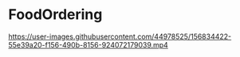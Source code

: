 # FoodOrdering



https://user-images.githubusercontent.com/44978525/156834422-55e39a20-f156-490b-8156-924072179039.mp4

